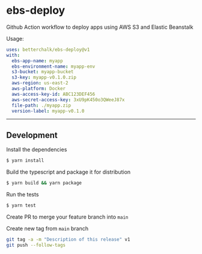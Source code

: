# ebs-deploy
Github Action workflow to deploy apps using AWS S3 and Elastic Beanstalk

Usage:
```yaml
uses: betterchalk/ebs-deploy@v1
with:
  ebs-app-name: myapp
  ebs-environment-name: myapp-env
  s3-bucket: myapp-bucket
  s3-key: myapp-v0.1.0.zip
  aws-region: us-east-2
  aws-platform: Docker
  aws-access-key-id: ABC123DEF456
  aws-secret-access-key: 3xU9pK450o3QWeeJ87x
  file-path: ./myapp.zip
  version-label: myapp-v0.1.0
```

---

## Development
Install the dependencies  
```bash
$ yarn install
```

Build the typescript and package it for distribution
```bash
$ yarn build && yarn package
```

Run the tests 
```bash
$ yarn test
```

Create PR to merge your feature branch into `main`

Create new tag from `main` branch
```bash
git tag -a -m "Description of this release" v1
git push --follow-tags
```
